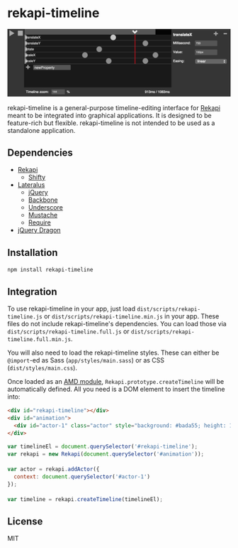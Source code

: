 # rekapi-timeline

![Screenshot of UI](img/basic-screenshot.png)

rekapi-timeline is a general-purpose timeline-editing interface for [Rekapi](http://rekapi.com/) meant to be integrated into graphical applications.  It is designed to be feature-rich but flexible.  rekapi-timeline is not intended to be used as a standalone application.

## Dependencies

* [Rekapi](http://rekapi.com/)
  * [Shifty](http://jeremyckahn.github.io/shifty/)
* [Lateralus](https://github.com/Jellyvision/lateralus)
  * [jQuery](http://jquery.com/)
  * [Backbone](http://backbonejs.org/)
  * [Underscore](http://underscorejs.org/)
  * [Mustache](https://github.com/janl/mustache.js/)
  * [Require](http://requirejs.org/)
* [jQuery Dragon](https://github.com/jeremyckahn/dragon)

## Installation

````
npm install rekapi-timeline
````

## Integration

To use rekapi-timeline in your app, just load `dist/scripts/rekapi-timeline.js` or `dist/scripts/rekapi-timeline.min.js` in your app.  These files do not include rekapi-timeline's dependencies.  You can load those via `dist/scripts/rekapi-timeline.full.js` or `dist/scripts/rekapi-timeline.full.min.js`.

You will also need to load the rekapi-timeline styles.  These can either be `@import`-ed as Sass (`app/styles/main.sass`) or as CSS (`dist/styles/main.css`).

Once loaded as an [AMD module](http://requirejs.org/docs/whyamd.html#amd), `Rekapi.prototype.createTimeline` will be automatically defined.  All you need is a DOM element to insert the timeline into:

````html
<div id="rekapi-timeline"></div>
<div id="animation">
  <div id="actor-1" class="actor" style="background: #bada55; height: 150px; width: 150px;"></div>
</div>
````

````javascript
var timelineEl = document.querySelector('#rekapi-timeline');
var rekapi = new Rekapi(document.querySelector('#animation'));

var actor = rekapi.addActor({
  context: document.querySelector('#actor-1')
});

var timeline = rekapi.createTimeline(timelineEl);
````

## License

MIT
